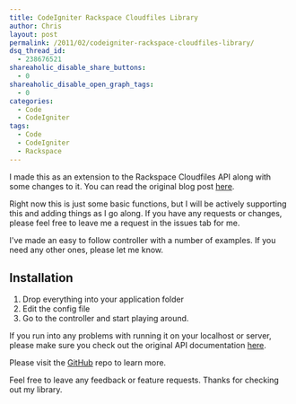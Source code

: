 ```yaml
---
title: CodeIgniter Rackspace Cloudfiles Library
author: Chris
layout: post
permalink: /2011/02/codeigniter-rackspace-cloudfiles-library/
dsq_thread_id:
  - 238676521
shareaholic_disable_share_buttons:
  - 0
shareaholic_disable_open_graph_tags:
  - 0
categories:
  - Code
  - CodeIgniter
tags:
  - Code
  - CodeIgniter
  - Rackspace
---
```

I made this as an extension to the Rackspace Cloudfiles API along with some changes to it. <!--more-->You can read the original blog post [here](http://www.modomediagroup.com/2010/06/rackspace-cloud-files-api-with-codeigniter/).

Right now this is just some basic functions, but I will be actively supporting this and adding things as I go along. If you have any requests or changes, please feel free to leave me a request in the issues tab for me.

I've made an easy to follow controller with a number of examples. If you need any other ones, please let me know.

## Installation

  1. Drop everything into your application folder
  2. Edit the config file
  3. Go to the controller and start playing around.

If you run into any problems with running it on your localhost or server, please make sure you check out the original API documentation [here](https://github.com/rackspace/php-opencloud).

Please visit the [GitHub](https://github.com/modomg/codeigniter-rackspace-cloudfiles/) repo to learn more.

Feel free to leave any feedback or feature requests. Thanks for checking out my library.